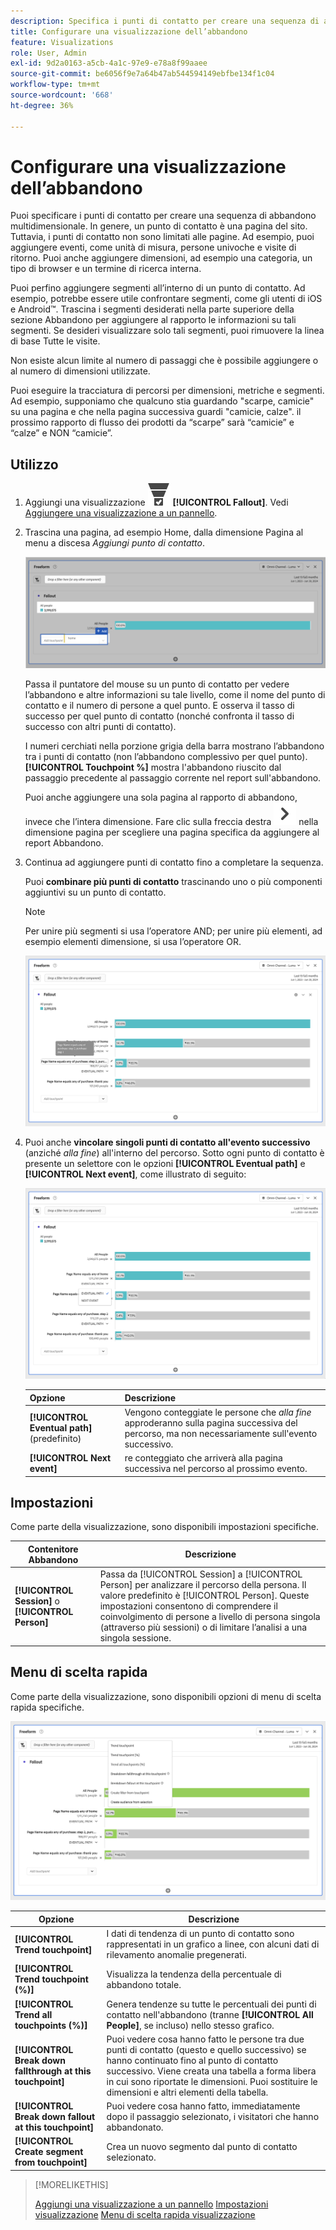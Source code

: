 ```yaml
---
description: Specifica i punti di contatto per creare una sequenza di abbandono multidimensionale.
title: Configurare una visualizzazione dell’abbandono
feature: Visualizations
role: User, Admin
exl-id: 9d2a0163-a5cb-4a1c-97e9-e78a8f99aaee
source-git-commit: be6056f9e7a64b47ab544594149ebfbe134f1c04
workflow-type: tm+mt
source-wordcount: '668'
ht-degree: 36%

---
```


# Configurare una visualizzazione dell’abbandono

Puoi specificare i punti di contatto per creare una sequenza di abbandono multidimensionale. In genere, un punto di contatto è una pagina del sito. Tuttavia, i punti di contatto non sono limitati alle pagine. Ad esempio, puoi aggiungere eventi, come unità di misura, persone univoche e visite di ritorno. Puoi anche aggiungere dimensioni, ad esempio una categoria, un tipo di browser e un termine di ricerca interna.

Puoi perfino aggiungere segmenti all’interno di un punto di contatto. Ad esempio, potrebbe essere utile confrontare segmenti, come gli utenti di iOS e Android™. Trascina i segmenti desiderati nella parte superiore della sezione Abbandono per aggiungere al rapporto le informazioni su tali segmenti. Se desideri visualizzare solo tali segmenti, puoi rimuovere la linea di base Tutte le visite.

Non esiste alcun limite al numero di passaggi che è possibile aggiungere o al numero di dimensioni utilizzate.

Puoi eseguire la tracciatura di percorsi per dimensioni, metriche e segmenti. Ad esempio, supponiamo che qualcuno stia guardando &quot;scarpe, camicie&quot; su una pagina e che nella pagina successiva guardi &quot;camicie, calze&quot;. il prossimo rapporto di flusso dei prodotti da “scarpe” sarà “camicie” e “calze” e NON “camicie”.

## Utilizzo

1. Aggiungi una visualizzazione ![ConversionFunnel](/help/assets/icons/ConversionFunnel.svg) **[!UICONTROL Fallout]**. Vedi [Aggiungere una visualizzazione a un pannello](../freeform-analysis-visualizations.md#add-visualizations-to-a-panel).
1. Trascina una pagina, ad esempio Home, dalla dimensione Pagina al menu a discesa *Aggiungi punto di contatto*.

   ![La home page dalla dimensione Home page è stata trascinata nel campo Aggiungi punto di contatto.](assets/fallout-drag.png)

   Passa il puntatore del mouse su un punto di contatto per vedere l’abbandono e altre informazioni su tale livello, come il nome del punto di contatto e il numero di persone a quel punto. E osserva il tasso di successo per quel punto di contatto (nonché confronta il tasso di successo con altri punti di contatto).

   I numeri cerchiati nella porzione grigia della barra mostrano l’abbandono tra i punti di contatto (non l’abbandono complessivo per quel punto). **[!UICONTROL Touchpoint %]** mostra l&#39;abbandono riuscito dal passaggio precedente al passaggio corrente nel report sull&#39;abbandono.

   Puoi anche aggiungere una sola pagina al rapporto di abbandono, invece che l’intera dimensione. Fare clic sulla freccia destra ![ChevronRight](/help/assets/icons/ChevronRight.svg) nella dimensione pagina per scegliere una pagina specifica da aggiungere al report Abbandono.

1. Continua ad aggiungere punti di contatto fino a completare la sequenza.

   Puoi **combinare più punti di contatto** trascinando uno o più componenti aggiuntivi su un punto di contatto.

   >[!NOTE]
   >
   >Per unire più segmenti si usa l’operatore AND; per unire più elementi, ad esempio elementi dimensione, si usa l’operatore OR.

   ![Pagina:CamerRoll o Pagina: punti di contatto fotocamera evidenziati.](assets/fallout-or.png)

1. Puoi anche **vincolare singoli punti di contatto all&#39;evento successivo** (anziché *alla fine*) all&#39;interno del percorso. Sotto ogni punto di contatto è presente un selettore con le opzioni **[!UICONTROL Eventual path]** e **[!UICONTROL Next event]**, come illustrato di seguito:

   ![La vista Tutte le visite mostra l&#39;opzione Percorso finale evidenziata. ](assets/fallout-nexthit.png)

   | Opzione | Descrizione |
   |---|---|
   | **[!UICONTROL Eventual path]** (predefinito) | Vengono conteggiate le persone che *alla fine* approderanno sulla pagina successiva del percorso, ma non necessariamente sull&#39;evento successivo. |
   | **[!UICONTROL Next event]** | re conteggiato che arriverà alla pagina successiva nel percorso al prossimo evento. |


## Impostazioni

Come parte della visualizzazione, sono disponibili impostazioni specifiche.

| Contenitore Abbandono | Descrizione |
|--- |--- |
| **[!UICONTROL Session]** o **[!UICONTROL Person]** | Passa da [!UICONTROL Session] a [!UICONTROL Person] per analizzare il percorso della persona. Il valore predefinito è [!UICONTROL Person]. Queste impostazioni consentono di comprendere il coinvolgimento di persone a livello di persona singola (attraverso più sessioni) o di limitare l’analisi a una singola sessione. |


## Menu di scelta rapida

Come parte della visualizzazione, sono disponibili opzioni di menu di scelta rapida specifiche.

![Opzioni di abbandono](assets/fallout-options.png)

| Opzione | Descrizione |
|--- |--- |
| **[!UICONTROL Trend touchpoint]** | I dati di tendenza di un punto di contatto sono rappresentati in un grafico a linee, con alcuni dati di rilevamento anomalie pregenerati. |
| **[!UICONTROL Trend touchpoint (%)]** | Visualizza la tendenza della percentuale di abbandono totale. |
| **[!UICONTROL Trend all touchpoints (%)]** | Genera tendenze su tutte le percentuali dei punti di contatto nell&#39;abbandono (tranne **[!UICONTROL All People]**, se incluso) nello stesso grafico. |
| **[!UICONTROL Break down fallthrough at this touchpoint]** | Puoi vedere cosa hanno fatto le persone tra due punti di contatto (questo e quello successivo) se hanno continuato fino al punto di contatto successivo. Viene creata una tabella a forma libera in cui sono riportate le dimensioni. Puoi sostituire le dimensioni e altri elementi della tabella. |
| **[!UICONTROL Break down fallout at this touchpoint]** | Puoi vedere cosa hanno fatto, immediatamente dopo il passaggio selezionato, i visitatori che hanno abbandonato. |
| **[!UICONTROL Create segment from touchpoint]** | Crea un nuovo segmento dal punto di contatto selezionato. |

>[!MORELIKETHIS]
>
>[Aggiungi una visualizzazione a un pannello](/help/analyze/analysis-workspace/visualizations/freeform-analysis-visualizations.md#add-visualizations-to-a-panel)
>[Impostazioni visualizzazione](/help/analyze/analysis-workspace/visualizations/freeform-analysis-visualizations.md#settings)
>[Menu di scelta rapida visualizzazione](/help/analyze/analysis-workspace/visualizations/freeform-analysis-visualizations.md#context-menu)
>

